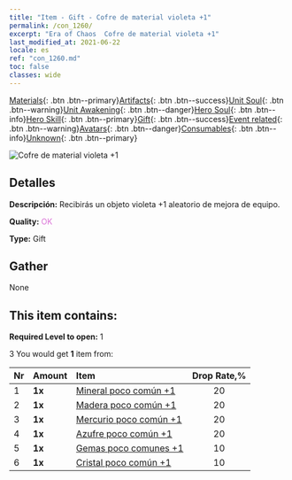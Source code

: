 ```yaml
---
title: "Item - Gift - Cofre de material violeta +1"
permalink: /con_1260/
excerpt: "Era of Chaos  Cofre de material violeta +1"
last_modified_at: 2021-06-22
locale: es
ref: "con_1260.md"
toc: false
classes: wide
---
```

 [Materials](/ItemsES/){: .btn .btn--primary}[Artifacts](/ItemsES/Artifacts/){: .btn .btn--success}[Unit Soul](/ItemsES/UnitSoul/){: .btn .btn--warning}[Unit Awakening](/ItemsES/UnitAwakening/){: .btn .btn--danger}[Hero Soul](/ItemsES/HeroSoul/){: .btn .btn--info}[Hero Skill](/ItemsES/HeroSkill/){: .btn .btn--primary}[Gift](/ItemsES/Gift/){: .btn .btn--success}[Event related](/ItemsES/Events/){: .btn .btn--warning}[Avatars](/ItemsES/Avatars/){: .btn .btn--danger}[Consumables](/ItemsES/Consumables/){: .btn .btn--info}[Unknown](/ItemsES/Unknown/){: .btn .btn--primary}

 ![Cofre de material violeta +1](/images/t/i_304002.png)

## Detalles
 **Descripción:** Recibirás un objeto violeta +1 aleatorio de mejora de equipo.

 **Quality:** <span style="color: #DA70D6">OK</span>

 **Type:** Gift

## Gather

  None

## This item contains:

 **Required Level to open:** 1

 3 You would get **1** item  from:

  | Nr | Amount |     Item    | Drop Rate,% |
  |:---|:-------|:------------|:---------:|
  | 1 |  **1x** | [Mineral poco común +1](/ItemsES/mat_40/) | 20 | 
  | 2 |  **1x** | [Madera poco común +1](/ItemsES/mat_41/) | 20 | 
  | 3 |  **1x** | [Mercurio poco común +1](/ItemsES/mat_42/) | 20 | 
  | 4 |  **1x** | [Azufre poco común +1](/ItemsES/mat_43/) | 20 | 
  | 5 |  **1x** | [Gemas poco comunes +1](/ItemsES/mat_44/) | 10 | 
  | 6 |  **1x** | [Cristal poco común +1](/ItemsES/mat_45/) | 10 | 
